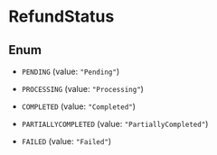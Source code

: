 

# RefundStatus

## Enum


* `PENDING` (value: `"Pending"`)

* `PROCESSING` (value: `"Processing"`)

* `COMPLETED` (value: `"Completed"`)

* `PARTIALLYCOMPLETED` (value: `"PartiallyCompleted"`)

* `FAILED` (value: `"Failed"`)



